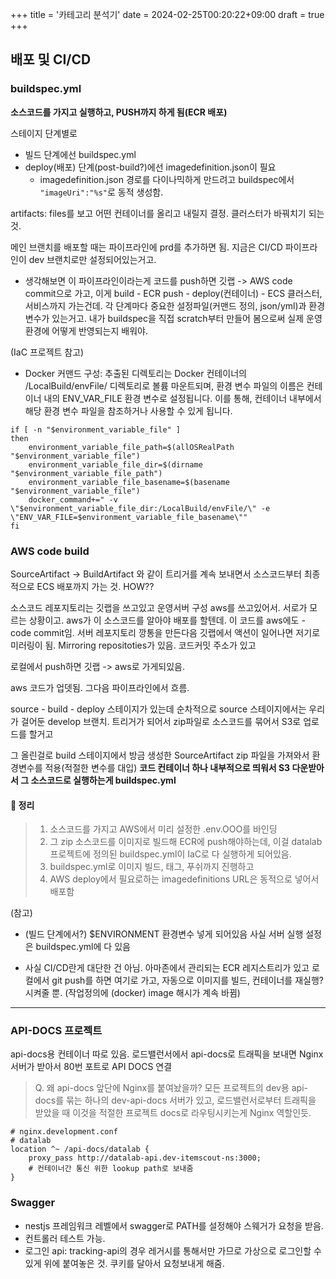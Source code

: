 +++
title = '카테고리 분석기'
date = 2024-02-25T00:20:22+09:00
draft = true
+++

## 배포 및 CI/CD

### buildspec.yml
**소스코드를 가지고 실행하고, PUSH까지 하게 됨(ECR 배포)**

스테이지 단계별로
- 빌드 단계에선 buildspec.yml
- deploy(배포) 단계(post-build?)에선 imagedefinition.json이 필요 
	- imagedefinition.json 경로를 다이나믹하게 만드려고 buildspec에서 `"imageUri":"%s"`로 동적 생성함.

artifacts: files를 보고 어떤 컨테이너를 올리고 내릴지 결정.
클러스터가 바꿔치기 되는 것. 

메인 브랜치를 배포할 때는 파이프라인에 prd를 추가하면 됨.
지금은 CI/CD 파이프라인이 dev 브랜치로만 설정되어있는거고.
- 생각해보면 이 파이프라인이라는게 
코드를 push하면 깃랩 -> AWS code commit으로 가고,
이게 build - ECR push - deploy(컨테이너) - ECS 클러스터, 서비스까지 가는건데.
각 단계마다 중요한 설정파일(커맨드 정의, json/yml)과 환경변수가 있는거고.
내가 buildspec을 직접 scratch부터 만들어 봄으로써 실제 운영환경에 어떻게 반영되는지 배워야.

(IaC 프로젝트 참고)
- Docker 커맨드 구성: 추출된 디렉토리는 Docker 컨테이너의 /LocalBuild/envFile/ 디렉토리로 볼륨 마운트되며, 환경 변수 파일의 이름은 컨테이너 내의 ENV_VAR_FILE 환경 변수로 설정됩니다. 이를 통해, 컨테이너 내부에서 해당 환경 변수 파일을 참조하거나 사용할 수 있게 됩니다.
```shell
if [ -n "$environment_variable_file" ]
then
    environment_variable_file_path=$(allOSRealPath "$environment_variable_file")
    environment_variable_file_dir=$(dirname "$environment_variable_file_path")
    environment_variable_file_basename=$(basename "$environment_variable_file")
    docker_command+=" -v \"$environment_variable_file_dir:/LocalBuild/envFile/\" -e \"ENV_VAR_FILE=$environment_variable_file_basename\""
fi
```

### AWS code build
SourceArtifact -> BuildArtifact 와 같이 트리거를 계속 보내면서
소스코드부터 최종적으로 ECS 배포까지 가는 것. HOW??

소스코드 레포지토리는 깃랩을 쓰고있고 
운영서버 구성 aws를 쓰고있어서.
서로가 모르는 상황이고.
aws가 이 소스코드를 알아야 배포를 할텐데.
이 코드를 aws에도 - code commit임.
서버 레포지토리 깡통을 만든다음
깃랩에서 액션이 일어나면 저기로 미러링이 됨.
Mirroring repositoties가 있음. 
코드커밋 주소가 있고 

로컬에서 push하면 깃랩 -> aws로 가게되있음.

aws 코드가 업뎃됨. 
그다음 파이프라인에서 흐름.

source - build - deploy 스테이지가 있는데
순차적으로 
source 스테이지에서는 우리가 걸어둔 develop 브랜치. 
트리거가 되어서 zip파일로 소스코드를 묶어서 S3로 업로드를 할거고

그 올린걸로 build 스테이지에서
방금 생성한 SourceArtifact zip 파일을 가져와서
환경변수를 적용(적절한 변수를 대입)
**코드 컨테이너 하나 내부적으로 띄워서 S3 다운받아서 그 소스코드로 실행하는게 buildspec.yml**

#### 💎 정리
> 1. 소스코드를 가지고 AWS에서 미리 설정한 .env.OOO를 바인딩
> 2. 그 zip 소스코드를 이미지로 빌드해 ECR에 push해야하는데, 
이걸 datalab 프로젝트에 정의된 buildspec.yml이 IaC로 다 실행하게 되어있음.
> 3. buildspec.yml로 이미지 빌드, 태그, 푸쉬까지 진행하고
> 4. AWS deploy에서 필요로하는 imagedefinitions URL은 동적으로 넣어서 배포함

(참고)
- (빌드 단계에서?) $ENVIRONMENT 환경변수 넣게 되어있음
사실 서버 실행 설정은 buildspec.yml에 다 있음

- 사실 CI/CD란게 대단한 건 아님.
아마존에서 관리되는 ECR 레지스트리가 있고
로컬에서 git push를 하면 여기로 가고,
자동으로 이미지를 빌드, 컨테이너를 재실행? 시켜줄 뿐.
(작업정의에 (docker) image 해시가 계속 바뀜)

---
### API-DOCS 프로젝트
api-docs용 컨테이너 따로 있음.
로드밸런서에서 api-docs로 트래픽을 보내면
Nginx 서버가 받아서 80번 포트로 API DOCS 연결
> Q. 왜 api-docs 앞단에 Nginx를 붙여놨을까? 모든 프로젝트의 dev용 api-docs를 묶는 하나의 dev-api-docs 서버가 있고, 로드밸런서로부터 트래픽을 받았을 때 이것을 적절한 프로젝트 docs로 라우팅시키는게 Nginx 역할인듯.

``` shell
# nginx.development.conf
# datalab
location ^~ /api-docs/datalab {
    proxy_pass http://datalab-api.dev-itemscout-ns:3000;
	# 컨테이너간 통신 위한 lookup path로 보내줌
}
```

### Swagger
- nestjs 프레임워크 레벨에서 swagger로 PATH를 설정해야 스웨거가 요청을 받음.
- 컨트롤러 테스트 가능.
- 로그인 api: tracking-api의 경우 레거시를 통해서만 가므로 가상으로 로그인할 수 있게 위에 붙여놓은 것. 쿠키를 달아서 요청보내게 해줌. 

